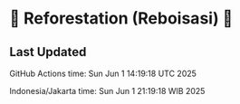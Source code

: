 
# 🌳 Reforestation (Reboisasi) 🌲

## Last Updated

GitHub Actions time: Sun Jun  1 14:19:18 UTC 2025

Indonesia/Jakarta time: Sun Jun  1 21:19:18 WIB 2025
